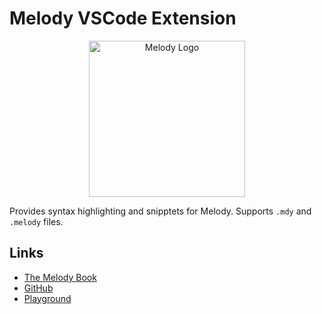 # Melody VSCode Extension

<p align="center">
    <img alt="Melody Logo" height="250px" src="https://user-images.githubusercontent.com/14347895/159069181-53bce5b3-a831-43f1-8c14-af6c6ed7b92b.svg">
</p>

Provides syntax highlighting and snipptets for Melody. 
Supports `.mdy` and `.melody` files.

## Links

- [The Melody Book](https://yoav-lavi.github.io/melody/book)
- [GitHub](https://github.com/yoav-lavi/melody)
- [Playground](https://melody-playground.vercel.app)